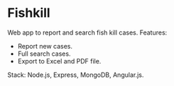 Fishkill
========

Web app to report and search fish kill cases. Features:

* Report new cases.
* Full search cases.
* Export to Excel and PDF file.


Stack: Node.js, Express, MongoDB, Angular.js. 

